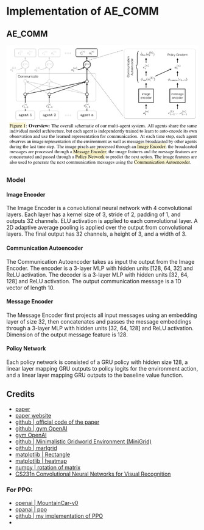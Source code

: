 # Implementation of AE_COMM

## AE_COMM

![](static/overview.png)

### Model

#### Image Encoder 

The Image Encoder is a convolutional neural network with 4 convolutional layers.
Each layer has a kernel size of 3, stride of 2, padding of 1, and outputs 32 channels. ELU activation
is applied to each convolutional layer. A 2D adaptive average pooling is applied over the output from
convolutional layers. The final output has 32 channels, a height of 3, and a width of 3.

#### Communication Autoencoder 

The Communication Autoencoder takes as input the output from
the Image Encoder. The encoder is a 3-layer MLP with hidden units [128, 64, 32] and ReLU
activation. The decoder is a 3-layer MLP with hidden units [32, 64, 128] and ReLU activation. The
output communication message is a 1D vector of length 10.

#### Message Encoder 

The Message Encoder first projects all input messages using an embedding
layer of size 32, then concatenates and passes the message embeddings through a 3-layer MLP with
hidden units [32, 64, 128] and ReLU activation. Dimension of the output message feature is 128.

#### Policy Network 

Each policy network is consisted of a GRU policy with hidden size 128, a linear
layer mapping GRU outputs to policy logits for the environment action, and a linear layer mapping
GRU outputs to the baseline value function.

## Credits 

- [paper](https://arxiv.org/pdf/2110.15349.pdf)
- [paper website](https://toruowo.github.io/marl-ae-comm/)
- [github | official code of the paper](https://github.com/ToruOwO/marl-ae-comm)
- [github | gym OpenAI](https://github.com/Arseni1919/Learning_Gym_OpenAI#the-environment)
- [gym OpenAI](https://gym.openai.com/envs/#classic_control)
- [github | Minimalistic Gridworld Environment (MiniGrid)](https://github.com/maximecb/gym-minigrid)
- [github | marlgrid](https://github.com/kandouss/marlgrid)
- [matplotlib | Rectangle](https://matplotlib.org/3.5.1/api/_as_gen/matplotlib.patches.Rectangle.html#matplotlib.patches.Rectangle)
- [matplotlib | heatmap](https://matplotlib.org/stable/gallery/images_contours_and_fields/image_annotated_heatmap.html)
- [numpy | rotation of matrix](https://numpy.org/doc/stable/reference/generated/numpy.rot90.html)
- [CS231n Convolutional Neural Networks for Visual Recognition](https://cs231n.github.io/)

### For PPO:

- [openai | MountainCar-v0](https://github.com/openai/gym/wiki/MountainCar-v0)
- [opanai | ppo](https://spinningup.openai.com/en/latest/algorithms/ppo.html)
- [github | my implementation of PPO](https://github.com/Arseni1919/PPO_implementation_variant_2)
- []()
